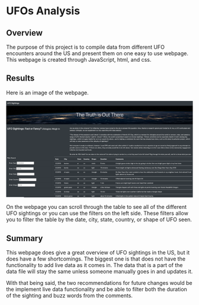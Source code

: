 # UFOs Analysis          
   
## Overview     
 
The purpose of this project is to compile data from different UFO encounters around the US and present them on one easy to use webpage.
This webpage is created through JavaScript, html, and css.  
 
## Results
 
Here is an image of the webpage.

!["UFO_overview"](https://github.com/mahmoodsayedi/UFO/blob/main/resources/UFO_overview.png)

On the webpage you can scroll through the table to see all of the different UFO sightings or you can use the filters on the left side. These filters allow you to filter the table by the date, city, state, country, or shape of UFO seen.

## Summary

This webpage does give a great overview of UFO sightings in the US, but it does have a few shortcomings. The biggest one is that does not have the functionality to add live data as it comes in. The data that is a part of the data file will stay the same unless someone manually goes in and updates it.

With that being said, the two recommendations for future changes would be the implement live data functionality and be able to filter both the duration of the sighting and buzz words from the comments.
 
 
